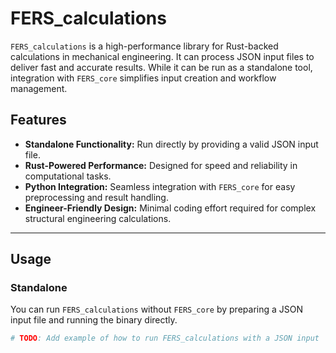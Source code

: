 # FERS_calculations

`FERS_calculations` is a high-performance library for Rust-backed calculations in mechanical engineering. It can process JSON input files to deliver fast and accurate results. While it can be run as a standalone tool, integration with `FERS_core` simplifies input creation and workflow management.

## Features

- **Standalone Functionality:** Run directly by providing a valid JSON input file.
- **Rust-Powered Performance:** Designed for speed and reliability in computational tasks.
- **Python Integration:** Seamless integration with `FERS_core` for easy preprocessing and result handling.
- **Engineer-Friendly Design:** Minimal coding effort required for complex structural engineering calculations.

---

## Usage

### Standalone
You can run `FERS_calculations` without `FERS_core` by preparing a JSON input file and running the binary directly.

```bash
# TODO: Add example of how to run FERS_calculations with a JSON input
